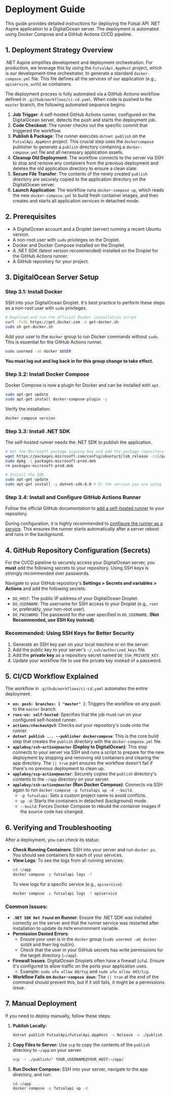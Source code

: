# Deployment Guide

This guide provides detailed instructions for deploying the Futsal API .NET Aspire application to a DigitalOcean server. The deployment is automated using Docker Compose and a GitHub Actions CI/CD pipeline.

## 1. Deployment Strategy Overview

.NET Aspire simplifies development and deployment orchestration. For production, we leverage this by using the `FutsalApi.AppHost` project, which is our development-time orchestrator, to generate a standard `docker-compose.yml` file. This file defines all the services of our application (e.g., `apiservice`, `auth`) as containers.

The deployment process is fully automated via a GitHub Actions workflow defined in `.github/workflows/ci-cd.yaml`. When code is pushed to the `master` branch, the following automated sequence begins:

1.  **Job Trigger**: A self-hosted GitHub Actions runner, configured on the DigitalOcean server, detects the push and starts the deployment job.
2.  **Code Checkout**: The runner checks out the specific commit that triggered the workflow.
3.  **Publish & Package**: The runner executes `dotnet publish` on the `FutsalApi.AppHost` project. This crucial step uses the `dockercompose` publisher to generate a `publish` directory containing a `docker-compose.yml` file and all necessary application assets.
4.  **Cleanup Old Deployment**: The workflow connects to the server via SSH to stop and remove any containers from the previous deployment and deletes the old application directory to ensure a clean slate.
5.  **Secure File Transfer**: The contents of the newly created `publish` directory are securely copied to the application directory on the DigitalOcean server.
6.  **Launch Application**: The workflow runs `docker-compose up`, which reads the new `docker-compose.yml` to build fresh container images, and then creates and starts all application services in detached mode.

## 2. Prerequisites

*   A DigitalOcean account and a Droplet (server) running a recent Ubuntu version.
*   A non-root user with `sudo` privileges on the Droplet.
*   Docker and Docker Compose installed on the Droplet.
*   A .NET SDK (latest version recommended) installed on the Droplet for the GitHub Actions runner.
*   A GitHub repository for your project.

## 3. DigitalOcean Server Setup

### Step 3.1: Install Docker
SSH into your DigitalOcean Droplet. It's best practice to perform these steps as a non-root user with `sudo` privileges.

```bash
# Download and run the official Docker installation script
curl -fsSL https://get.docker.com -o get-docker.sh
sudo sh get-docker.sh
```
Add your user to the `docker` group to run Docker commands without `sudo`. This is essential for the GitHub Actions runner.
```bash
sudo usermod -aG docker $USER
```
**You must log out and log back in for this group change to take effect.**

### Step 3.2: Install Docker Compose
Docker Compose is now a plugin for Docker and can be installed with `apt`.
```bash
sudo apt-get update
sudo apt-get install docker-compose-plugin -y
```
Verify the installation:
```bash
docker compose version
```

### Step 3.3: Install .NET SDK
The self-hosted runner needs the .NET SDK to publish the application.
```bash
# Get the Microsoft package signing key and add the package repository
wget https://packages.microsoft.com/config/ubuntu/$(lsb_release -rs)/packages-microsoft-prod.deb -O packages-microsoft-prod.deb
sudo dpkg -i packages-microsoft-prod.deb
rm packages-microsoft-prod.deb

# Install the SDK
sudo apt-get update
sudo apt-get install -y dotnet-sdk-8.0 # Or the version you are using
```

### Step 3.4: Install and Configure GitHub Actions Runner
Follow the official GitHub documentation to [add a self-hosted runner](https://docs.github.com/en/actions/hosting-your-own-runners/managing-self-hosted-runners/adding-self-hosted-runners) to your repository.

During configuration, it is highly recommended to [configure the runner as a service](https://docs.github.com/en/actions/hosting-your-own-runners/managing-self-hosted-runners/configuring-the-self-hosted-runner-application-as-a-service). This ensures the runner starts automatically after a server reboot and runs in the background.

## 4. GitHub Repository Configuration (Secrets)

For the CI/CD pipeline to securely access your DigitalOcean server, you **must** add the following secrets to your repository. Using SSH keys is strongly recommended over passwords.

Navigate to your GitHub repository's **Settings > Secrets and variables > Actions** and add the following secrets:

*   `DO_HOST`: The public IP address of your DigitalOcean Droplet.
*   `DO_USERNAME`: The username for SSH access to your Droplet (e.g., `root` or, preferably, your non-root user).
*   `DO_PASSWORD`: The password for the user specified in `DO_USERNAME`. **(Not Recommended, use SSH Key instead)**.

### Recommended: Using SSH Keys for Better Security
1.  Generate an SSH key pair on your local machine or on the server.
2.  Add the public key to your server's `~/.ssh/authorized_keys` file.
3.  Add the **private key** as a repository secret named `DO_SSH_PRIVATE_KEY`.
4.  Update your workflow file to use the private key instead of a password.

## 5. CI/CD Workflow Explained

The workflow in `.github/workflows/ci-cd.yaml` automates the entire deployment.

*   **`on: push: branches: [ "master" ]`**: Triggers the workflow on any push to the `master` branch.
*   **`runs-on: self-hosted`**: Specifies that the job must run on your configured self-hosted runner.
*   **`actions/checkout@v3`**: Checks out your repository's code onto the runner.
*   **`dotnet publish ... --publisher dockercompose`**: This is the core build step that creates the `publish` directory with the `docker-compose.yml` file.
*   **`appleboy/ssh-action@master` (Deploy to DigitalOcean)**: This step connects to your server via SSH and runs a script to prepare for the new deployment by stopping and removing old containers and clearing the app directory. The `|| true` part ensures the workflow doesn't fail if there's no previous deployment to clean up.
*   **`appleboy/scp-action@master`**: Securely copies the `publish` directory's contents to the `~/app` directory on your server.
*   **`appleboy/ssh-action@master` (Run Docker Compose)**: Connects via SSH again to run `docker-compose -p futsalapi up -d --build`.
    *   `-p futsalapi`: Sets a custom project name to avoid conflicts.
    *   `up -d`: Starts the containers in detached (background) mode.
    *   `--build`: Forces Docker Compose to rebuild the container images if the source code has changed.

## 6. Verifying and Troubleshooting

After a deployment, you can check its status:

*   **Check Running Containers**: SSH into your server and run `docker ps`. You should see containers for each of your services.
*   **View Logs**: To see the logs from all running services:
    ```bash
    cd ~/app
    docker compose -p futsalapi logs -f
    ```
    To view logs for a specific service (e.g., `apiservice`):
    ```bash
    docker compose -p futsalapi logs -f apiservice
    ```

### Common Issues:
*   **`.NET SDK Not Found` on Runner**: Ensure the .NET SDK was installed correctly on the server and that the runner service was restarted after installation to update its `PATH` environment variable.
*   **Permission Denied Errors**:
    *   Ensure your user is in the `docker` group (`sudo usermod -aG docker $USER` and then log out/in).
    *   Check that the user in your GitHub secrets has write permissions for the target directory (`~/app`).
*   **Firewall Issues**: DigitalOcean Droplets often have a firewall (`ufw`). Ensure it's configured to allow traffic on the ports your application uses.
    *   Example: `sudo ufw allow 80/tcp` and `sudo ufw allow 443/tcp`.
*   **Workflow Fails on `docker-compose down`**: The `|| true` at the end of the command should prevent this, but if it still fails, it might be a permissions issue.

## 7. Manual Deployment

If you need to deploy manually, follow these steps:

1.  **Publish Locally:**
    ```bash
    dotnet publish FutsalApi/FutsalApi.AppHost -c Release -o ./publish --publisher dockercompose
    ```
2.  **Copy Files to Server:**
    Use `scp` to copy the contents of the `publish` directory to `~/app` on your server.
    ```bash
    scp -r ./publish/* YOUR_USERNAME@YOUR_HOST:~/app/
    ```
3.  **Run Docker Compose:**
    SSH into your server, navigate to the app directory, and run:
    ```bash
    cd ~/app
    docker compose -p futsalapi up -d
    ```
